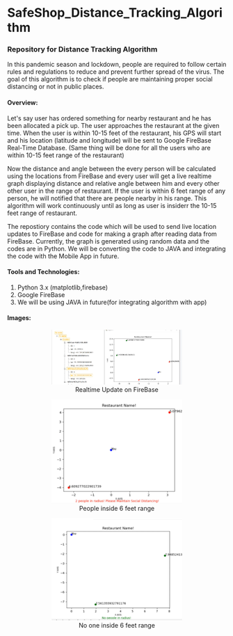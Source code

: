 # SafeShop_Distance_Tracking_Algorithm
### Repository for Distance Tracking Algorithm 

In this pandemic season and lockdown, people are required to follow certain rules and regulations to reduce and prevent further spread of the virus. The goal of this algorithm is to check if people are maintaining proper social distancing or not in public places.

#### Overview:

Let's say user has ordered something for nearby restaurant and he has been allocated a pick up. The user approaches the restaurant at the given time. When the user is within 10-15 feet of the restaurant, his GPS will start and his location (latitude and longitude) will be sent to Google FireBase Real-Time Database. 
(Same thing will be done for all the users who are within 10-15 feet range of the restaurant)

Now the distance and angle between the every person will be calculated using the locations from FireBase and every user will get a live realtime graph displaying distance and relative angle between him and every other other user in the range of restaurant.
If the user is within 6 feet range of any person, he will notified that there are people nearby in his range.
This algorithm will work continuously until as long as user is insiderr the 10-15 feet range of restaurant.

The repostiory contains the code which will be used to send live location updates to FireBase and code for making a graph after reading data from FireBase.
Currently, the graph is generated using random data and the codes are in Python.
We will be converting the code to JAVA and integrating the code with the Mobile App in future.

#### Tools and Technologies:
1. Python 3.x (matplotlib,firebase)
2. Google FireBase
3. We will be using JAVA in future(for integrating algorithm with app)

#### Images:

<p align="center">
  <img width="300" heigth="300" src="Images_for_readme/img1.PNG">
  <br>
  Realtime Update on FireBase
</p>
  
<p align="center">
  <img width="300" heigth="300" src="Images_for_readme/img2.PNG">
  <br>
  People inside 6 feet range
</p>
  
<p align="center">
  <img width="300" heigth="300" src="Images_for_readme/img3.PNG">
  <br>
  No one inside 6 feet range
</p>
